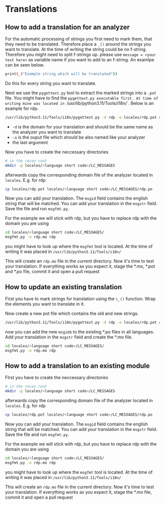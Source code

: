 # Translations


## How to add a translation for an analyzer
For the automatic processing of strings you first need to mark them, that they need to be translated.
Therefore place a `_()` around the strings you want to translate. At the time of writing the string could be no f-string. Therefore you might need to split f-strings up. please use `message = <your text here>` as variable name if you want to add to an f-string. An examlpe can be seen below.

```sh 
print(_("Example string which will be translated"))
```
Do this for every string you want to translate.

Next we use the `pygettext.py` tool to extract the marked strings into a `.pot` file. You might have to find the `pygettext.py executable first. At time of writing mine was located in `/usr/lib/python3.11/Tools/i18n/`.
Below is an example for rdp.

```sh
/usr/lib/python3.11/Tools/i18n/pygettext.py -d rdp -o locales/rdp.pot analyzers/rdp/nmap.py
```

- `-d` is the domain for your translation and should be the same name as the analyzer you want to translate
- `-o` is the ouput file which should be also named like your analyzer
- the last argument 



Now you have to create the neccessary directories

```sh
# in the recon root
mkdir -p locales/<language short code>/LC_MESSAGES
```
afterwards copy the corresponding domain file of the analyzer located in `locales`. E.g. for rdp

```sh
cp locales/rdp.pot locales/<language short code>/LC_MESSAGES/rdp.po
```

Now you can add your translation. The `msgid` field contains the english string that will be matched. You can add your translation in the `msgstr` field. Save the file and run `msgfmt.py`.

For the example we will stick with rdp, but you have to replace rdp with the domain you are using

```sh
cd locales/<language short code>/LC_MESSAGES/
msgfmt.py -o rdp.mo rdp
```

you might have to look up where the `msgfmt` tool is located. At the time of writing it was placed in
`/usr/lib/python3.11/Tools/i18n/`

This will create an `rdp.mo` file in the current directory. Now it's time to test your translation. If everything works as you expect it, stage the \*.mo, \*.pot and \*.po file, commit it and open a pull request


## How to update an existing translation

First you have to mark strings for translation using the `\_()` function. Wrap the elements you want to translate in it.

Now create a new pot file which contains the old and new strings.

```sh
/usr/lib/python3.11/Tools/i18n/pygettext.py -d rdp -o locales/rdp.pot analyzers/rdp/nmap.py
```

now you can add the new `msgid`s to the existing \*.po files in all languages. 
Add your translation in the `msgstr` field and create the \*.mo file.

```sh
cd locales/<language short code>/LC_MESSAGES/
msgfmt.py -o rdp.mo rdp
```


## How to add a translation to an existing module

FIrst you have to create the neccessary directories

```sh
# in the recon root
mkdir -p locales/<language short code>/LC_MESSAGES
```
afterwards copy the corresponding domain file of the analyzer located in `locales`. E.g. for rdp

```sh
cp locales/rdp.pot locales/<language short code>/LC_MESSAGES/rdp.po
```

Now you can add your translation. The `msgid` field contains the english string that will be matched. You can add your translation in the `msgstr` field. Save the file and run `msgfmt.py`.

For the example we will stick with rdp, but you have to replace rdp with the domain you are using

```sh
cd locales/<language short code>/LC_MESSAGES/
msgfmt.py -o rdp.mo rdp
```

you might have to look up where the `msgfmt` tool is located. At the time of writing it was placed in
`/usr/lib/python3.11/Tools/i18n/`


This will create an `rdp.mo` file in the current directory. Now it's time to test your translation. If everything works as you expect it, stage the \*.mo file, commit it and open a pull request

 
